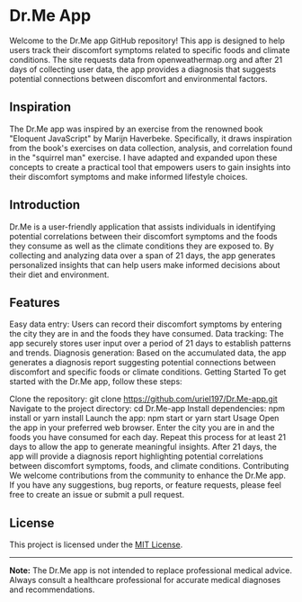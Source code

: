 
# Dr.Me App
Welcome to the Dr.Me app GitHub repository! This app is designed to help users track their discomfort symptoms related to specific foods and climate conditions. The site requests data from openweathermap.org and after 21 days of collecting user data, the app provides a diagnosis that suggests potential connections between discomfort and environmental factors.

## Inspiration
The Dr.Me app was inspired by an exercise from the renowned book "Eloquent JavaScript" by Marijn Haverbeke. Specifically, it draws inspiration from the book's exercises on data collection, analysis, and correlation found in the "squirrel man" exercise. I have adapted and expanded upon these concepts to create a practical tool that empowers users to gain insights into their discomfort symptoms and make informed lifestyle choices.

## Introduction
Dr.Me is a user-friendly application that assists individuals in identifying potential correlations between their discomfort symptoms and the foods they consume as well as the climate conditions they are exposed to. By collecting and analyzing data over a span of 21 days, the app generates personalized insights that can help users make informed decisions about their diet and environment.

## Features
Easy data entry: Users can record their discomfort symptoms by entering the city they are in and the foods they have consumed.
Data tracking: The app securely stores user input over a period of 21 days to establish patterns and trends.
Diagnosis generation: Based on the accumulated data, the app generates a diagnosis report suggesting potential connections between discomfort and specific foods or climate conditions.
Getting Started
To get started with the Dr.Me app, follow these steps:

Clone the repository: git clone https://github.com/uriel197/Dr.Me-app.git
Navigate to the project directory: cd Dr.Me-app
Install dependencies: npm install or yarn install
Launch the app: npm start or yarn start
Usage
Open the app in your preferred web browser.
Enter the city you are in and the foods you have consumed for each day.
Repeat this process for at least 21 days to allow the app to generate meaningful insights.
After 21 days, the app will provide a diagnosis report highlighting potential correlations between discomfort symptoms, foods, and climate conditions.
Contributing
We welcome contributions from the community to enhance the Dr.Me app. If you have any suggestions, bug reports, or feature requests, please feel free to create an issue or submit a pull request.

## License
This project is licensed under the [MIT License](LICENSE).

---

**Note:** The Dr.Me app is not intended to replace professional medical advice. Always consult a healthcare professional for accurate medical diagnoses and recommendations.
